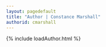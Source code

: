 ```yaml
---
layout: pagedefault
title: "Author | Constance Marshall"
authorid: cmarshall
---
```


{% include loadAuthor.html %}